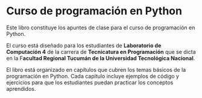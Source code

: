 # Curso de programación en Python

Este libro constituye los apuntes de clase para el curso de programación en Python.

El curso está diseñado para los estudiantes de **Laboratorio de Computación 4** de la carrera de **Tecnicatura en Programación** que se dicta en la F**acultad Regional Tucumán de la Universidad Tecnológica Nacional**.

El libro está organizado en capítulos que cubren los temas básicos de la programación en Python. Cada capítulo incluye ejemplos de código y ejercicios para que los estudiantes puedan practicar los conceptos aprendidos.

```{tableofcontents}